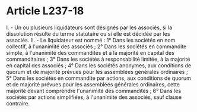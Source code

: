 # Article L237-18

I. - Un ou plusieurs liquidateurs sont désignés par les associés, si la dissolution résulte du terme statutaire ou si elle est décidée par les associés.   II. - Le liquidateur est nommé :   1° Dans les sociétés en nom collectif, à l'unanimité des associés ;   2° Dans les sociétés en commandite simple, à l'unanimité des commandités et à la majorité en capital des commanditaires ;   3° Dans les sociétés à responsabilité limitée, à la majorité en capital des associés ;   4° Dans les sociétés anonymes, aux conditions de quorum et de majorité prévues pour les assemblées générales ordinaires ;   5° Dans les sociétés en commandite par actions, aux conditions de quorum et de majorité prévues pour les assemblées générales ordinaires, cette majorité devant comprendre l'unanimité des commandités ;   6° Dans les sociétés par actions simplifiées, à l'unanimité des associés, sauf clause contraire.